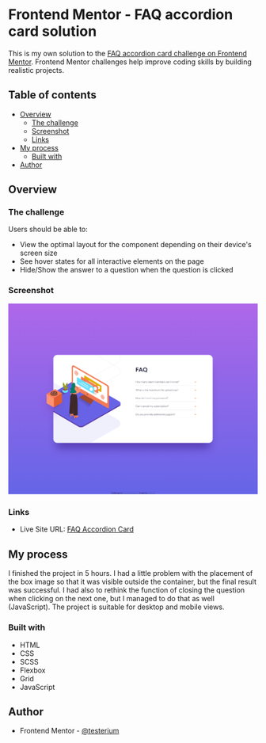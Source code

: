 # Frontend Mentor - FAQ accordion card solution

This is my own solution to the [FAQ accordion card challenge on Frontend Mentor](https://www.frontendmentor.io/challenges/faq-accordion-card-XlyjD0Oam). Frontend Mentor challenges help improve coding skills by building realistic projects. 

## Table of contents

- [Overview](#overview)
  - [The challenge](#the-challenge)
  - [Screenshot](#screenshot)
  - [Links](#links)
- [My process](#my-process)
  - [Built with](#built-with)
- [Author](#author)

## Overview

### The challenge

Users should be able to:

- View the optimal layout for the component depending on their device's screen size
- See hover states for all interactive elements on the page
- Hide/Show the answer to a question when the question is clicked

### Screenshot

![](./screenshot.jpg)

### Links

- Live Site URL: [FAQ Accordion Card](https://testerium-faq-accordion-card.netlify.app/)

## My process

I finished the project in 5 hours. I had a little problem with the placement of the box image so that it was visible outside the container, but the final result was successful. I had also to rethink the function of closing the question when clicking on the next one, but I managed to do that as well (JavaScript). The project is suitable for desktop and mobile views.

### Built with

- HTML
- CSS 
- SCSS
- Flexbox
- Grid
- JavaScript

## Author

- Frontend Mentor - [@testerium](https://www.frontendmentor.io/profile/testerium)